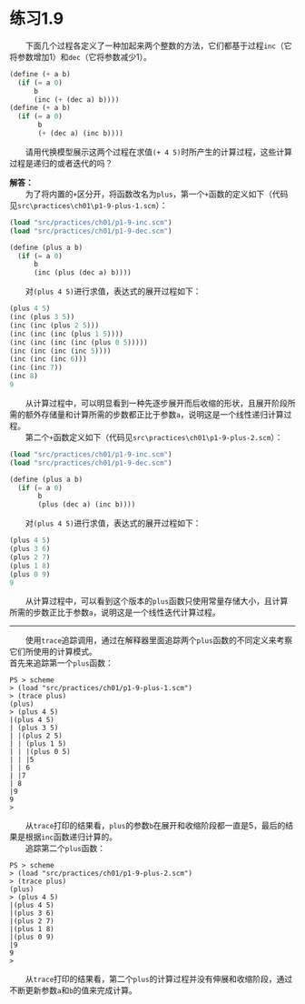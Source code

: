 # 练习1.9
&emsp;&emsp;下面几个过程各定义了一种加起来两个整数的方法，它们都基于过程`inc`（它将参数增加1）和`dec`（它将参数减少1）。  
```lisp
(define (+ a b)
  (if (= a 0)
      b
      (inc (+ (dec a) b))))
(define (+ a b)
  (if (= a 0)
       b
       (+ (dec a) (inc b))))
```
&emsp;&emsp;请用代换模型展示这两个过程在求值`(+ 4 5)`时所产生的计算过程，这些计算过程是递归的或者迭代的吗？  

**解答：**  
&emsp;&emsp;为了将内置的`+`区分开，将函数改名为`plus`，第一个`+`函数的定义如下（代码见`src\practices\ch01\p1-9-plus-1.scm`）：
```lisp
(load "src/practices/ch01/p1-9-inc.scm")
(load "src/practices/ch01/p1-9-dec.scm")

(define (plus a b)
  (if (= a 0)
      b
      (inc (plus (dec a) b))))
```
&emsp;&emsp;对`(plus 4 5)`进行求值，表达式的展开过程如下：
```lisp
(plus 4 5)
(inc (plus 3 5))
(inc (inc (plus 2 5)))
(inc (inc (inc (plus 1 5))))
(inc (inc (inc (inc (plus 0 5)))))
(inc (inc (inc (inc 5))))
(inc (inc (inc 6)))
(inc (inc 7))
(inc 8)
9
```
&emsp;&emsp;从计算过程中，可以明显看到一种先逐步展开而后收缩的形状，且展开阶段所需的额外存储量和计算所需的步数都正比于参数`a`，说明这是一个线性递归计算过程。  
&emsp;&emsp;第二个`+`函数定义如下（代码见`src\practices\ch01\p1-9-plus-2.scm`）：  
```lisp
(load "src/practices/ch01/p1-9-inc.scm")
(load "src/practices/ch01/p1-9-dec.scm")

(define (plus a b)
  (if (= a 0)
       b
       (plus (dec a) (inc b))))
```
&emsp;&emsp;对`(plus 4 5)`进行求值，表达式的展开过程如下：
```lisp
(plus 4 5)
(plus 3 6)
(plus 2 7)
(plus 1 8)
(plus 0 9)
9
```
&emsp;&emsp;从计算过程中，可以看到这个版本的`plus`函数只使用常量存储大小，且计算所需的步数正比于参数`a`，说明这是一个线性迭代计算过程。  

----
&emsp;&emsp;使用`trace`追踪调用，通过在解释器里面追踪两个`plus`函数的不同定义来考察它们所使用的计算模式。  
首先来追踪第一个`plus`函数：  
```shell
PS > scheme 
> (load "src/practices/ch01/p1-9-plus-1.scm")
> (trace plus)
(plus)
> (plus 4 5)
|(plus 4 5)
| (plus 3 5)
| |(plus 2 5)
| | (plus 1 5)
| | |(plus 0 5)
| | |5
| | 6
| |7
| 8
|9
9
>
```
&emsp;&emsp;从`trace`打印的结果看，`plus`的参数`b`在展开和收缩阶段都一直是5，最后的结果是根据`inc`函数递归计算的。  
&emsp;&emsp;追踪第二个`plus`函数：  
```shell
PS > scheme 
> (load "src/practices/ch01/p1-9-plus-2.scm")
> (trace plus)
(plus)
> (plus 4 5)
|(plus 4 5)
|(plus 3 6)
|(plus 2 7)
|(plus 1 8)
|(plus 0 9)
|9
9
> 
```
&emsp;&emsp;从`trace`打印的结果看，第二个`plus`的计算过程并没有伸展和收缩阶段，通过不断更新参数`a`和`b`的值来完成计算。
